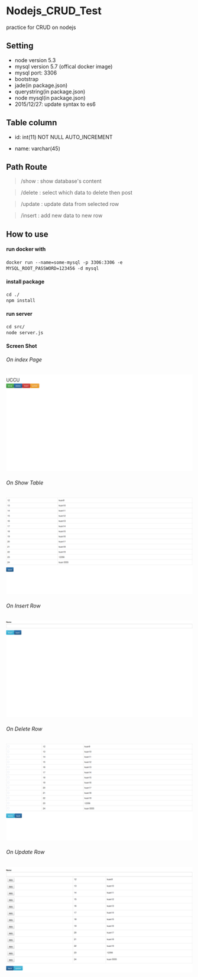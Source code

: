 # Nodejs_CRUD_Test
practice for CRUD on nodejs

## Setting

* node version 5.3
* mysql version 5.7 (offical docker image)
* mysql port: 3306
* bootstrap
* jade(in package.json)
* querystring(in package.json)
* node mysql(in package.json)
* 2015/12/27: update syntax to es6

## Table column

* id: int(11) NOT NULL AUTO_INCREMENT

* name: varchar(45)

## Path Route

> /show : show database's content

> /delete : select which data to delete then post

> /update : update data from selected row

> /insert : add new data to new row

## How to use

#### run docker with

```
docker run --name=some-mysql -p 3306:3306 -e MYSQL_ROOT_PASSWORD=123456 -d mysql
```

#### install package

```
cd ./
npm install
```

#### run server

```
cd src/
node server.js
```

#### Screen Shot

###### On index Page

![index page](./resource/1.png)

###### On Show Table

![show table](./resource/3.png)

###### On Insert Row

![insert row](./resource/5.png)

###### On Delete Row

![delete row](./resource/2.png)

###### On Update Row

![update row](./resource/4.png)
